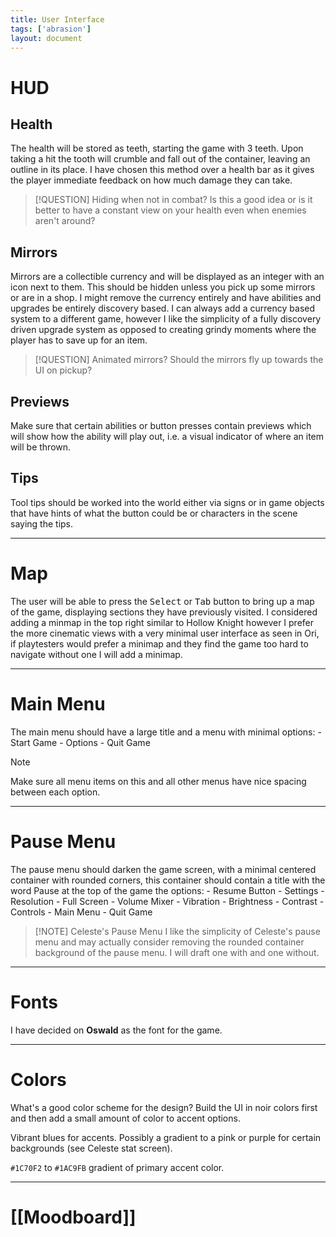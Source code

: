 ```yaml
---
title: User Interface
tags: ['abrasion']
layout: document
---
```

# HUD
## Health
The health will be stored as teeth, starting the game with 3 teeth. Upon taking a hit the tooth will crumble and fall out of the container, leaving an outline in its place. I have chosen this method over a health bar as it gives the player immediate feedback on how much damage they can take.

> [!QUESTION] Hiding when not in combat?
> Is this a good idea or is it better to have a constant view on your health even when enemies aren't around?

## Mirrors
Mirrors are a collectible currency and will be displayed as an integer with an icon next to them. This should be hidden unless you pick up some mirrors or are in a shop. I might remove the currency entirely and have abilities and upgrades be entirely discovery based. I can always add a currency based system to a different game, however I like the simplicity of a fully discovery driven upgrade system as opposed to creating grindy moments where the player has to save up for an item.

> [!QUESTION] Animated mirrors?
> Should the mirrors fly up towards the UI on pickup?

## Previews
Make sure that certain abilities or button presses contain previews which will show how the ability will play out, i.e. a visual indicator of where an item will be thrown.

## Tips
Tool tips should be worked into the world either via signs or in game objects that have hints of what the button could be or characters in the scene saying the tips.

---

# Map
The user will be able to press the <kbd>Select</kbd> or <kbd>Tab</kbd> button to bring up a map of the game, displaying sections they have previously visited. I considered adding a minmap in the top right similar to Hollow Knight however I prefer the more cinematic views with a very minimal user interface as seen in Ori, if playtesters would prefer a minimap and they find the game too hard to navigate without one I will add a minimap.

---

# Main Menu
The main menu should have a large title and a menu with minimal options:
	- Start Game
	- Options
	- Quit Game

> [!NOTE]
> Make sure all menu items on this and all other menus have nice spacing between each option.

---

# Pause Menu
The pause menu should darken the game screen, with a minimal centered container with rounded corners, this container should contain a title with the word Pause at the top of the game the options:
	- Resume Button
	- Settings
		- Resolution
		- Full Screen
		- Volume Mixer
		- Vibration
		- Brightness
		- Contrast
		- Controls
	- Main Menu
	- Quit Game

> [!NOTE] Celeste's Pause Menu
> I like the simplicity of Celeste's pause menu and may actually consider removing the rounded container background of the pause menu. I will draft one with and one without.

---

# Fonts
I have decided on __Oswald__ as the font for the game.

---

# Colors
What's a good color scheme for the design? Build the UI in noir colors first and then add a small amount of color to accent options.

Vibrant blues for accents. Possibly a gradient to a pink or purple for certain backgrounds (see Celeste stat screen).

`#1C70F2` to `#1AC9FB` gradient of primary accent color.

---

# [[Moodboard]]